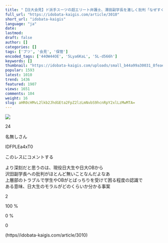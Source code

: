 ```yaml
---
title: "【日大会見】ド派手スーツの超エリート弁護士、澤田副学長を激しく批判「なぜすぐ辞めないのか、12日間もブツを保管... 異常な発想をされる方」"
full_url: "https://idobata-kaigis.com/article/3010"
short_url: "idobata-kaigis"
language: "ja"
date: 
lastmod: 
draft: false
author: []
categories: []
tags: ['ブツ', '会見', '保管']
encoded_tags: ['44OW44OE', '5Lya6KaL', '5L-d566h']
keywords: []
thumbnail: "https://idobata-kaigis.com/uploads/small_b44a99a30031_8feae4e013.jpg"
popular: 1593
latest: 1010
trend: 1436
featured: 1907
views: 1651
comments: 104
weight: 16
slug: aHR0cHMvL2lkb2JhdGEta2FpZ2lzLmNvbS9hcnRpY2xlLzMwMTA=
---
```


![](https://idobata-kaigis.com/uploads/small_b44a99a30031_8feae4e013.jpg)

<div><p class='text-pink-100 text-sm'><p class='mr-2'>24</p><p class='mr-2'>名無しさん</p><p class='hidden xlinline-block'>IDFPLEa4xT0</p></p><p class='flex items-center text-gray-400'><p class='text-xs mdtext-sm hovercursor-pointer'>このレスにコメントする</p></p><p class='px-2 lgpx-8'><p class='tracking-wide break-all text-blue-500 text-base lgtext-lg'>より深刻だと思うのは、現役日大生や日大OBから<br>沢田副学長への批判がほとんど無いことなんだよなあ<br>上層部のトラブルで学生やOBがとばっちりを受けて困る程度の認識で<br>ある意味、日大生のモラルがどのくらいか分かる事案</p></p><p class='flex items-center mr-2 hovercursor-pointer'><p class='pl-1 text-sm mdtext-base'>2</p></p><p class=' w-full h-full bg-gray-200 absolute '></p><p class='text-white text-xs text-center'>100 %</p><p class='text-white text-xs text-center'>0 %</p><p class='flex items-center mr-2 hovercursor-pointer'><p class='pl-1 text-sm mdtext-base'>0</p></p></div>

(https//idobata-kaigis.com/article/3010)
